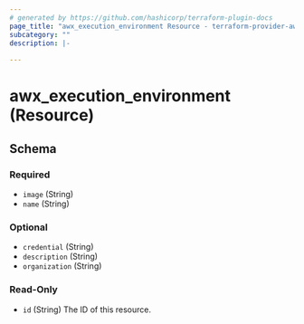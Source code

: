 ```yaml
---
# generated by https://github.com/hashicorp/terraform-plugin-docs
page_title: "awx_execution_environment Resource - terraform-provider-awx"
subcategory: ""
description: |-
  
---
```


# awx_execution_environment (Resource)





<!-- schema generated by tfplugindocs -->
## Schema

### Required

- `image` (String)
- `name` (String)

### Optional

- `credential` (String)
- `description` (String)
- `organization` (String)

### Read-Only

- `id` (String) The ID of this resource.
